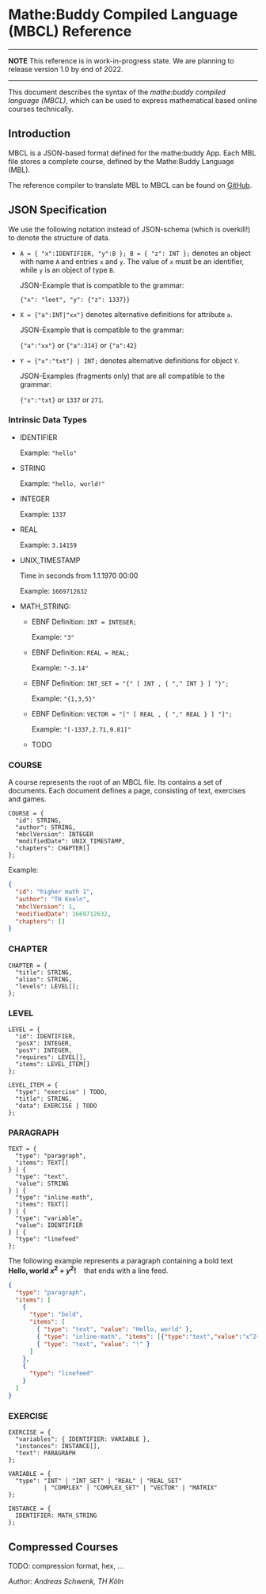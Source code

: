 # Mathe:Buddy Compiled Language (MBCL) Reference

<!-- start-for-website -->

---

**NOTE**
This reference is in work-in-progress state. We are planning to release version 1.0 by end of 2022.

---

This document describes the syntax of the _mathe:buddy compiled language (MBCL)_,
which can be used to express mathematical based online courses technically.

## Introduction

MBCL is a JSON-based format defined for the mathe:buddy App.
Each MBL file stores a complete course, defined by the Mathe:Buddy Language (MBL).

The reference compiler to translate MBL to MBCL can be found on [GitHub](https://github.com/mathebuddy/mathebuddy-compiler.git).

## JSON Specification

We use the following notation instead of JSON-schema (which is overkill!) to denote the structure of data.

- `A = { "x":IDENTIFIER, "y":B }; B = { "z": INT };` denotes an object with name `A` and entries `x` and `y`. The value of `x` must be an identifier, while `y` is an object of type `B`.

  JSON-Example that is compatible to the grammar:

  `{"x": "leet", "y": {"z": 1337}}`

- `X = {"a":INT|"xx"}` denotes alternative definitions for attribute `a`.

  JSON-Example that is compatible to the grammar:

  `{"a":"xx"}` or `{"a":314}` or `{"a":42}`

- `Y = {"x":"txt"} | INT;` denotes alternative definitions for object `Y`.

  JSON-Examples (fragments only) that are all compatible to the grammar:

  `{"x":"txt}` or `1337` or `271`.

### Intrinsic Data Types

- IDENTIFIER

  Example: `"hello"`

- STRING

  Example: `"hello, world!"`

- INTEGER

  Example: `1337`

- REAL

  Example: `3.14159`

- UNIX_TIMESTAMP

  Time in seconds from 1.1.1970 00:00

  Example: `1669712632`

- MATH_STRING:

  - EBNF Definition: `INT = INTEGER;`

    Example: `"3"`

  - EBNF Definition: `REAL = REAL;`

    Example: `"-3.14"`

  - EBNF Definition: `INT_SET = "{" [ INT , { "," INT } ] "}";`

    Example: `"{1,3,5}"`

  - EBNF Definition: `VECTOR = "[" [ REAL , { "," REAL } ] "]";`

    Example: `"[-1337,2.71,9.81]"`

  - TODO

### COURSE

A course represents the root of an MBCL file.
Its contains a set of documents.
Each document defines a page, consisting of text, exercises and games.

```
COURSE = {
  "id": STRING,
  "author": STRING,
  "mbclVersion": INTEGER
  "modifiedDate": UNIX_TIMESTAMP,
  "chapters": CHAPTER[]
};
```

Example:

```json
{
  "id": "higher math 1",
  "author": "TH Koeln",
  "mbclVersion": 1,
  "modifiedDate": 1669712632,
  "chapters": []
}
```

### CHAPTER

```
CHAPTER = {
  "title": STRING,
  "alias": STRING,
  "levels": LEVEL[];
};
```

### LEVEL

```
LEVEL = {
  "id": IDENTIFIER,
  "posX": INTEGER,
  "posY": INTEGER,
  "requires": LEVEL[],
  "items": LEVEL_ITEM[]
};
```

```
LEVEL_ITEM = {
  "type": "exercise" | TODO,
  "title": STRING,
  "data": EXERCISE | TODO
};
```

### PARAGRAPH

```
TEXT = {
  "type": "paragraph",
  "items": TEXT[]
} | {
  "type": "text",
  "value": STRING
} | {
  "type": "inline-math",
  "items": TEXT[]
} | {
  "type": "variable",
  "value": IDENTIFIER
} | {
  "type": "linefeed"
};
```

The following example represents a paragraph containing a bold text &nbsp;&nbsp; **Hello, world $x^2 + y^2$!** &nbsp;&nbsp; that ends with a line feed.

```json
{
  "type": "paragraph",
  "items": [
    {
      "type": "bold",
      "items": [
        { "type": "text", "value": "Hello, world" },
        { "type": "inline-math", "items": [{"type":"text","value":"x^2+y^2"}]}
        { "type": "text", "value": "!" }
      ]
    },
    {
      "type": "linefeed"
    }
  ]
}
```

### EXERCISE

```
EXERCISE = {
  "variables": { IDENTIFIER: VARIABLE },
  "instances": INSTANCE[],
  "text": PARAGRAPH
};
```

```
VARIABLE = {
  "type": "INT" | "INT_SET" | "REAL" | "REAL_SET"
          | "COMPLEX" | "COMPLEX_SET" | "VECTOR" | "MATRIX"
};
```

```
INSTANCE = {
  IDENTIFIER: MATH_STRING
};
```

## Compressed Courses

TODO: compression format, hex, ...

_Author: Andreas Schwenk, TH Köln_
